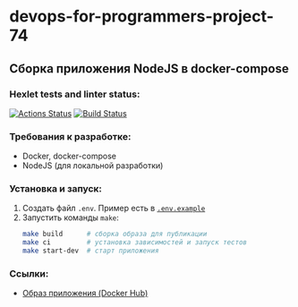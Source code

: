 # devops-for-programmers-project-74
## Cборкa приложения NodeJS в docker-compose

### Hexlet tests and linter status:
[![Actions Status](https://github.com/swimmwatch/devops-for-programmers-project-74/workflows/hexlet-check/badge.svg)](https://github.com/swimmwatch/devops-for-programmers-project-74/actions)
[![Build Status](https://github.com/swimmwatch/devops-for-programmers-project-74/actions/workflows/push.yml/badge.svg)](https://github.com/swimmwatch/devops-for-programmers-project-74/actions)

### Требования к разработке:
- Docker, docker-compose
- NodeJS (для локальной разработки)

### Установка и запуск:
1. Создать файл `.env`. Пример есть в [`.env.example`](./.env.example])
2. Запустить команды `make`:
   ```bash
   make build      # сборка образа для публикации
   make ci         # установка зависимостей и запуск тестов
   make start-dev  # старт приложения
   ```

### Ссылки:
- [Образ приложения (Docker Hub)](https://hub.docker.com/repository/docker/swimmwatch/devops-for-programmers-project-74)